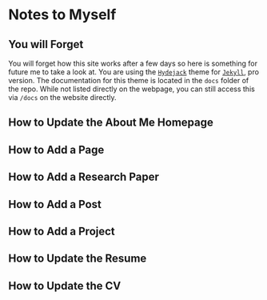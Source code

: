 # Notes to Myself

## You will Forget
You will forget how this site works after a few days so here is something for future me to take a look at. You are using the [`Hydejack`](hydejack.com) theme for [`Jekyll`](https://jekyllrb.com/), pro version. The documentation for this theme is located in the `docs` folder of the repo. While not listed directly on the webpage, you can still access this via `/docs` on the website directly.

## How to Update the About Me Homepage

## How to Add a Page

## How to Add a Research Paper

## How to Add a Post

## How to Add a Project

## How to Update the Resume

## How to Update the CV
